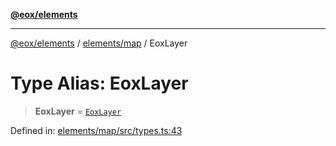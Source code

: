 [**@eox/elements**](../../../README.md)

***

[@eox/elements](../../../modules.md) / [elements/map](../README.md) / EoxLayer

# Type Alias: EoxLayer

> **EoxLayer** = [`EoxLayer`](EoxLayer.md)

Defined in: [elements/map/src/types.ts:43](https://github.com/EOX-A/EOxElements/blob/ca51b63a9bb0be7232536206856b85340431bcbd/elements/map/src/types.ts#L43)
